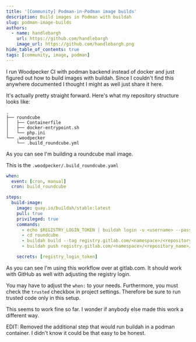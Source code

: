 ```yaml
---
title: '[Community] Podman-in-Podman image builds'
description: Build images in Podman with buildah
slug: podman-image-builds
authors:
  - name: handlebargh
    url: https://github.com/handlebargh
    image_url: https://github.com/handlebargh.png
hide_table_of_contents: true
tags: [community, image, podman]
---
```


<!-- cspell:ignore buildah Containerfile roundcube -->

I run Woodpecker CI with podman backend instead of docker and just figured out how to build images with buildah. Since I couldn't find this anywhere documented I thought I might as well just share it here.

It's actually pretty straight forward. Here's what my repository structure looks like:

```nohighlight
.
├── roundcube
│   ├── Containerfile
│   ├── docker-entrypoint.sh
│   └── php.ini
└── .woodpecker
    └── .build_roundcube.yml
```

As you can see I'm building a roundcube mail image.

This is the `.woodpecker/.build_roundcube.yaml`

```yaml
when:
  event: [cron, manual]
  cron: build_roundcube

steps:
  build-image:
    image: quay.io/buildah/stable:latest
    pull: true
    privileged: true
    commands:
      - echo $REGISTRY_LOGIN_TOKEN | buildah login -u <username> --password-stdin registry.gitlab.com
      - cd roundcube
      - buildah build --tag registry.gitlab.com/<namespace>/<repository_name>/roundcube:latest .
      - buildah push registry.gitlab.com/<namespace>/<repository_name>/roundcube:latest

    secrets: [registry_login_token]
```

As you can see I'm using this workflow over at gitlab.com. It should work with GitHub as well with adjusting the registry login.

You may have to adjust the `when:` to your needs. Furthermore, you must check the `trusted` checkbox in project settings. Therefore be sure to run trusted code only in this setup.

This seems to work fine so far. I wonder if anybody else made this work a different way.

EDIT: Removed the additional step that would run buildah in a podman container. I didn't know it could be that easy to be honest.
